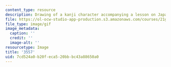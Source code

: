 ```yaml
---
content_type: resource
description: Drawing of a kanji character accompanying a lesson on Japanese.
file: https://ol-ocw-studio-app-production.s3.amazonaws.com/courses/21g-504-japanese-iv-spring-2009/7cd524a0b20feca520bbbc43a88650a0_3557.gif
file_type: image/gif
image_metadata:
  caption: ''
  credit: ''
  image-alt: ''
resourcetype: Image
title: '3557'
uid: 7cd524a0-b20f-eca5-20bb-bc43a88650a0
---
```

